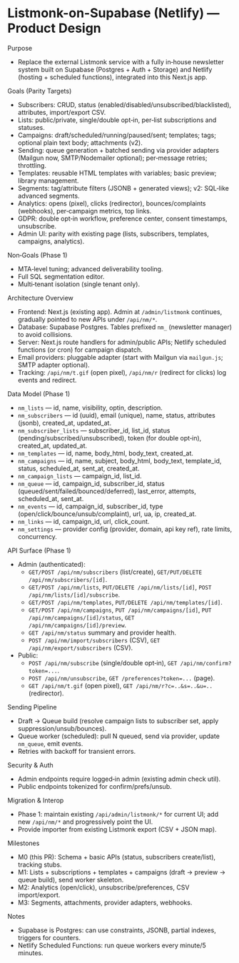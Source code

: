 # Listmonk-on-Supabase (Netlify) — Product Design

Purpose
- Replace the external Listmonk service with a fully in‑house newsletter system built on Supabase (Postgres + Auth + Storage) and Netlify (hosting + scheduled functions), integrated into this Next.js app.

Goals (Parity Targets)
- Subscribers: CRUD, status (enabled/disabled/unsubscribed/blacklisted), attributes, import/export CSV.
- Lists: public/private, single/double opt‑in, per‑list subscriptions and statuses.
- Campaigns: draft/scheduled/running/paused/sent; templates; tags; optional plain text body; attachments (v2).
- Sending: queue generation + batched sending via provider adapters (Mailgun now, SMTP/Nodemailer optional); per‑message retries; throttling.
- Templates: reusable HTML templates with variables; basic preview; library management.
- Segments: tag/attribute filters (JSONB + generated views); v2: SQL‑like advanced segments.
- Analytics: opens (pixel), clicks (redirector), bounces/complaints (webhooks), per‑campaign metrics, top links.
- GDPR: double opt‑in workflow, preference center, consent timestamps, unsubscribe.
- Admin UI: parity with existing page (lists, subscribers, templates, campaigns, analytics).

Non‑Goals (Phase 1)
- MTA‑level tuning; advanced deliverability tooling.
- Full SQL segmentation editor.
- Multi‑tenant isolation (single tenant only).

Architecture Overview
- Frontend: Next.js (existing app). Admin at `/admin/listmonk` continues, gradually pointed to new APIs under `/api/nm/*`.
- Database: Supabase Postgres. Tables prefixed `nm_` (newsletter manager) to avoid collisions.
- Server: Next.js route handlers for admin/public APIs; Netlify scheduled functions (or cron) for campaign dispatch.
- Email providers: pluggable adapter (start with Mailgun via `mailgun.js`; SMTP adapter optional).
- Tracking: `/api/nm/t.gif` (open pixel), `/api/nm/r` (redirect for clicks) log events and redirect.

Data Model (Phase 1)
- `nm_lists` — id, name, visibility, optin, description.
- `nm_subscribers` — id (uuid), email (unique), name, status, attributes (jsonb), created_at, updated_at.
- `nm_subscriber_lists` — subscriber_id, list_id, status (pending/subscribed/unsubscribed), token (for double opt‑in), created_at, updated_at.
- `nm_templates` — id, name, body_html, body_text, created_at.
- `nm_campaigns` — id, name, subject, body_html, body_text, template_id, status, scheduled_at, sent_at, created_at.
- `nm_campaign_lists` — campaign_id, list_id.
- `nm_queue` — id, campaign_id, subscriber_id, status (queued/sent/failed/bounced/deferred), last_error, attempts, scheduled_at, sent_at.
- `nm_events` — id, campaign_id, subscriber_id, type (open/click/bounce/unsub/complaint), url, ua, ip, created_at.
- `nm_links` — id, campaign_id, url, click_count.
- `nm_settings` — provider config (provider, domain, api key ref), rate limits, concurrency.

API Surface (Phase 1)
- Admin (authenticated):
  - `GET/POST /api/nm/subscribers` (list/create), `GET/PUT/DELETE /api/nm/subscribers/[id]`.
  - `GET/POST /api/nm/lists`, `PUT/DELETE /api/nm/lists/[id]`, `POST /api/nm/lists/[id]/subscribe`.
  - `GET/POST /api/nm/templates`, `PUT/DELETE /api/nm/templates/[id]`.
  - `GET/POST /api/nm/campaigns`, `PUT /api/nm/campaigns/[id]`, `PUT /api/nm/campaigns/[id]/status`, `GET /api/nm/campaigns/[id]/preview`.
  - `GET /api/nm/status` summary and provider health.
  - `POST /api/nm/import/subscribers` (CSV), `GET /api/nm/export/subscribers` (CSV).
- Public:
  - `POST /api/nm/subscribe` (single/double opt‑in), `GET /api/nm/confirm?token=...`.
  - `POST /api/nm/unsubscribe`, `GET /preferences?token=...` (page).
  - `GET /api/nm/t.gif` (open pixel), `GET /api/nm/r?c=..&s=..&u=..` (redirector).

Sending Pipeline
- Draft -> Queue build (resolve campaign lists to subscriber set, apply suppression/unsub/bounces).
- Queue worker (scheduled): pull N queued, send via provider, update `nm_queue`, emit events.
- Retries with backoff for transient errors.

Security & Auth
- Admin endpoints require logged‑in admin (existing admin check util).
- Public endpoints tokenized for confirm/prefs/unsub.

Migration & Interop
- Phase 1: maintain existing `/api/admin/listmonk/*` for current UI; add new `/api/nm/*` and progressively point the UI.
- Provide importer from existing Listmonk export (CSV + JSON map).

Milestones
- M0 (this PR): Schema + basic APIs (status, subscribers create/list), tracking stubs.
- M1: Lists + subscriptions + templates + campaigns (draft -> preview -> queue build), send worker skeleton.
- M2: Analytics (open/click), unsubscribe/preferences, CSV import/export.
- M3: Segments, attachments, provider adapters, webhooks.

Notes
- Supabase is Postgres: can use constraints, JSONB, partial indexes, triggers for counters.
- Netlify Scheduled Functions: run queue workers every minute/5 minutes.


